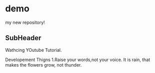 # demo

my new repository!

## SubHeader 

Wathcing YOutube Tutorial.

Developement Thigns
1.Raise your words,not your voice. It is rain, that makes the flowers grow, not thunder.